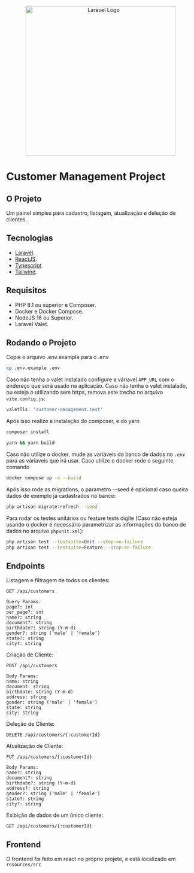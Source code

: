 <p align="center"><a href="https://laravel.com" target="_blank"><img src="https://raw.githubusercontent.com/laravel/art/master/logo-lockup/5%20SVG/2%20CMYK/1%20Full%20Color/laravel-logolockup-cmyk-red.svg" width="400" alt="Laravel Logo"></a></p>

# Customer Management Project

## O Projeto

Um painel simples para cadastro, listagem, atualização e deleção de clientes.

## Tecnologias

- [Laravel](https://laravel.com/).
- [ReactJS](https://react.dev).
- [Typescript](https://www.typescriptlang.org).
- [Tailwind](https://tailwindcss.com).

## Requisitos

- PHP 8.1 ou superior e Composer.
- Docker e Docker Compose.
- NodeJS 16 ou Superior.
- Laravel Valet.

## Rodando o Projeto

Copie o arquivo .env.example para o .env

```zsh
cp .env.example .env
```

Caso não tenha o valet instalado configure a váriavel `APP_URL` com o endereço que será usado na aplicação.
Caso não tenha o valet instalado, ou esteja o utilizando sem https, remova este trecho no arquivo `vite.config.js`:

```javascript
valetTls: 'customer-management.test'
```

Após isso realize a instalação do composer, e do yarn

```zsh
composer install
```

```zsh
yarn && yarn build
```

Caso não utilize o docker, mude as variáveis do banco de dados no `.env` para as váriaveis que irá usar.
Caso utilize o docker rode o seguinte comando

```zsh
docker compose up -d --build
```

Após isso rode as migrations, o parametro --seed é opicional caso queira dados de exemplo já cadastrados no banco:

```zsh
php artisan migrate:refresh --seed
```

Para rodar os testes unitários ou feature tests digite (Caso não esteja usando o docker é necessário parametrizar as
informações do banco de dados no arquivo `phpunit.xml`):

```zsh
php artisan test --testsuite=Unit --stop-on-failure
php artisan test --testsuite=Feature --stop-on-failure
```

## Endpoints

Listagem e filtragem de todos os clientes:

`GET /api/customers`

```
Query Params:
page?: int
per_page?: int
name?: string
document?: string
birthdate?: string (Y-m-d)
gender?: string ('male' | 'female')
state?: string
city?: string
```

Criação de Cliente:

`POST /api/customers`

```
Body Params:
name: string
document: string
birthdate: string (Y-m-d)
address: string
gender: string ('male' | 'female')
state: string
city: string
```

Deleção de Cliente:

`DELETE /api/customers/{:customerId}`

Atualização de Cliente:

`PUT /api/customers/{:customerId}`

```
Body Params:
name?: string
document?: string
birthdate?: string (Y-m-d)
address?: string
gender?: string ('male' | 'female')
state?: string
city?: string
```

Exibição de dados de um único cliente:

`GET /api/customers/{:customerId}`

## Frontend

O frontend foi feito em react no próprio projeto, e está localizado em `resources/src`
